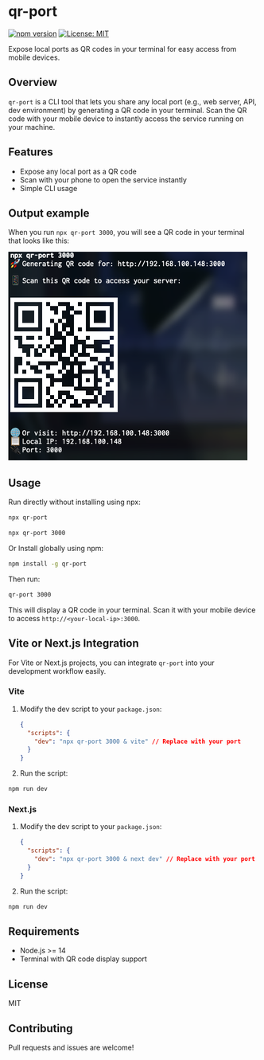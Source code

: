 # qr-port

[![npm version](https://img.shields.io/npm/v/qr-port.svg)](https://www.npmjs.com/package/qr-port)
[![License: MIT](https://img.shields.io/badge/License-MIT-yellow.svg)](https://opensource.org/licenses/MIT)

Expose local ports as QR codes in your terminal for easy access from mobile devices.

## Overview

`qr-port` is a CLI tool that lets you share any local port (e.g., web server, API, dev environment) by generating a QR code in your terminal. Scan the QR code with your mobile device to instantly access the service running on your machine.

## Features

- Expose any local port as a QR code
- Scan with your phone to open the service instantly
- Simple CLI usage

## Output example

When you run `npx qr-port 3000`, you will see a QR code in your terminal that looks like this:

![QR code example](https://github.com/francogabriel92/qr-port/blob/main/docs/example.png?raw=true)

## Usage

Run directly without installing using npx:

```bash
npx qr-port
```

```bash
npx qr-port 3000
```

Or Install globally using npm:

```bash
npm install -g qr-port
```

Then run:

```bash
qr-port 3000
```

This will display a QR code in your terminal. Scan it with your mobile device to access `http://<your-local-ip>:3000`.

## Vite or Next.js Integration

For Vite or Next.js projects, you can integrate `qr-port` into your development workflow easily.

### Vite

1. Modify the dev script to your `package.json`:

   ```json
   {
     "scripts": {
       "dev": "npx qr-port 3000 & vite" // Replace with your port
     }
   }
   ```

2. Run the script:

```bash
npm run dev
```

### Next.js

1. Modify the dev script to your `package.json`:

   ```json
   {
     "scripts": {
       "dev": "npx qr-port 3000 & next dev" // Replace with your port
     }
   }
   ```

2. Run the script:

```bash
npm run dev
```

## Requirements

- Node.js >= 14
- Terminal with QR code display support

## License

MIT

## Contributing

Pull requests and issues are welcome!
